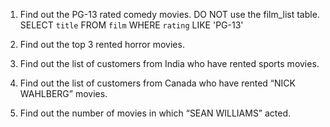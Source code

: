 1. Find out the PG-13 rated comedy movies. DO NOT use the film_list table.
<br> SELECT `title` FROM `film` WHERE `rating` LIKE 'PG-13'

2. Find out the top 3 rented horror movies.

3. Find out the list of customers from India who have rented sports movies.
4. Find out the list of customers from Canada who have rented “NICK WAHLBERG” movies.
5. Find out the number of movies in which “SEAN WILLIAMS” acted.
